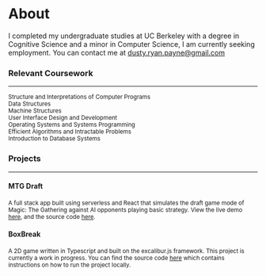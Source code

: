 # About

I completed my undergraduate studies at UC Berkeley with a degree in Cognitive Science and a minor in Computer Science, I am currently seeking employment. You can contact me at <dusty.ryan.payne@gmail.com>

### Relevant Coursework

---

<sub>Structure and Interpretations of Computer Programs</sub>\
<sub>Data Structures</sub>\
<sub>Machine Structures</sub>\
<sub>User Interface Design and Development</sub>\
<sub>Operating Systems and Systems Programming</sub>\
<sub>Efficient Algorithms and Intractable Problems</sub>\
<sub>Introduction to Database Systems</sub>
<br>

### Projects

---

#### MTG Draft

<sub>A full stack app built using serverless and React that simulates the draft game mode of Magic: The Gathering against AI opponents playing basic strategy. View the live demo <a href="http://draftbucket.s3-website.us-east-2.amazonaws.com" target="_blank">here</a>, and the source code <a href="https://github.com/dpayne5/mtgdraft" target="_blank">here</a>.</sub>

#### BoxBreak

<sub>A 2D game written in Typescript and built on the excalibur.js framework. This project is currently a work in progress. You can find the source code <a href="https://github.com/dpayne5/ex-test" target="_blank">here</a> which contains instructions on how to run the project locally.</sub>

<!--
## Markdown

Text can be **bold**, _italic_, ~~strikethrough~~ or `keyword`.

[Link to another page](/index.html).

There should be whitespace between paragraphs.

# Header 1

This is a normal paragraph following a header. GitHub is a code hosting platform for version control and collaboration. It lets you and others work together on projects from anywhere.

## Header 2

> This is a blockquote following a header.
>
> When something is important enough, you do it even if the odds are not in your favor.

### Header 3

{% highlight js %}
// Javascript code with syntax highlighting.
var fun = function lang(l) {
dateformat.i18n = require('./lang/' + l)
return true;
}
{% endhighlight %}

{% highlight ruby %}

# Ruby code with syntax highlighting

GitHubPages::Dependencies.gems.each do |gem, version|
s.add_dependency(gem, "= #{version}")
end
{% endhighlight %}

#### Header 4

- This is an unordered list following a header.
- This is an unordered list following a header.
- This is an unordered list following a header.

##### Header 5

1.  This is an ordered list following a header.
2.  This is an ordered list following a header.
3.  This is an ordered list following a header.

###### Header 6

| head1        | head two          | three |
| :----------- | :---------------- | :---- |
| ok           | good swedish fish | nice  |
| out of stock | good and plenty   | nice  |
| ok           | good `oreos`      | hmm   |
| ok           | good `zoute` drop | yumm  |

### There's a horizontal rule below this.

---

### Here is an unordered list:

- Item foo
- Item bar
- Item baz
- Item zip

### And an ordered list:

1.  Item one
1.  Item two
1.  Item three
1.  Item four

### And a nested list:

- level 1 item
  - level 2 item
  - level 2 item
    - level 3 item
    - level 3 item
- level 1 item
  - level 2 item
  - level 2 item
  - level 2 item
- level 1 item
  - level 2 item
  - level 2 item
- level 1 item

### Wide image

![Branching](https://guides.github.com/activities/hello-world/branching.png)

### Definition lists can be used with HTML syntax.

<dl>
<dt>Name</dt>
<dd>Godzilla</dd>
<dt>Born</dt>
<dd>1952</dd>
<dt>Birthplace</dt>
<dd>Japan</dd>
<dt>Color</dt>
<dd>Green</dd>
</dl>

{% highlight txt %}
Long, single-line code blocks should not wrap. They should horizontally scroll if they are too long. This line should be long enough to demonstrate this.
{% endhighlight %}

{% highlight txt %}
The final element.
{% endhighlight %}

---

## Syntax highlighting

Jekyll has [built in support](https://jekyllrb.com/docs/templates/#code-snippet-highlighting) for syntax highlighting of over 60 languages thanks to [Rouge](http://rouge.jneen.net/).

To render a code block with syntax highlighting, surround your code as follows:

{% highlight markdown %}
{% raw %}
{% highlight ruby %}
def foo
puts 'foo'
end
{% endhighlight %}
{% endraw %}
{% endhighlight %}

[Pygments](http://pygments.org/) styles are present under section 6.0 of `css/style.scss` for customization.

### Examples

---

#### Bash

{% highlight bash %}

> \_ ssh -i ~/.ssh/id_rsa account@host.com
> account@host:~$
$ var="my-value"
> $ echo $var
my-value
$ logout
> {% endhighlight %}

#### HTML

{% highlight html %}

<!DOCTYPE html>
<html>
 <head>
   <meta charset="UTF-8">
   <title>title</title>
 </head>
 <body>

 </body>
</html>
{% endhighlight %}

#### CSS

{% highlight css %}
/_--------------------------------------------------------------
1.0 Defaults
--------------------------------------------------------------_/

@media (min-width: 1200px) {
.container {
width: 1200px;
}
}

body {
background-color: #e9edf0;
@extend %opensans;
-webkit-font-smoothing: antialiased;
}
{% endhighlight %}

#### YAML

{% highlight yaml %}

### Phantom settings

paginate: 10
footer_text: '© 2018 Jami Gibbs'
admin_name: 'Jami Gibbs'
google_analytics: "UA-9999999-99" # Update with your own tracking ID

#### Phantom Navigation menu

enable_nav: true
nav_item:

- { url: '/', text: 'Home' }
- { url: '/about', text: 'About' }
  {% endhighlight %} -->
